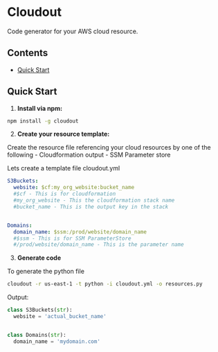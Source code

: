 # Cloudout
 Code generator for your AWS cloud resource.

## Contents
- [Quick Start](#quick-start)

## <a name="quick-start"></a>Quick Start

1. **Install via npm:**

```bash
npm install -g cloudout
```

2. **Create your resource template:**

Create the resource file referencing your cloud resources by one of the following
    - Cloudformation output
    - SSM Parameter store

Lets create a template file cloudout.yml

```yaml
S3Buckets:
  website: $cf:my_org_website:bucket_name
  #$cf - This is for cloudformation
  #my_org_website - This the cloudformation stack name
  #bucket_name - This is the output key in the stack


Domains:
  domain_name: $ssm:/prod/website/domain_name
  #$ssm - This is for SSM ParameterStore
  #/prod/website/domain_name - This is the parameter name

```


3. **Generate code**

To generate the python file
```bash
cloudout -r us-east-1 -t python -i cloudout.yml -o resources.py
```

Output:
```python
class S3Buckets(str):
  website = 'actual_bucket_name'


class Domains(str):
  domain_name = 'mydomain.com'


```